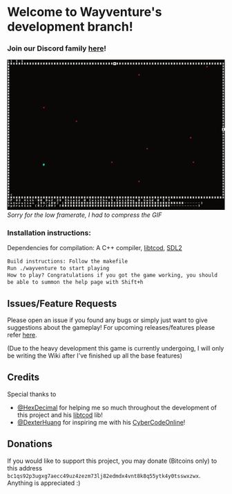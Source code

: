 # Welcome to Wayventure's development branch!

### Join our Discord family [here](https://discord.gg/uDg7Dmf6Sx)!

![wayventure.gif](wayventure.gif)  
*Sorry for the low framerate, I had to compress the GIF*

### Installation instructions:
Dependencies for compilation: A C++ compiler, [libtcod](https://github.com/libtcod/libtcod), [SDL2](https://www.libsdl.org/download-2.0.php)

```
Build instructions: Follow the makefile
Run ./wayventure to start playing
How to play? Congratulations if you got the game working, you should be able to summon the help page with Shift+h
```
## Issues/Feature Requests
Please open an issue if you found any bugs or simply just want to give suggestions about the gameplay!
For upcoming releases/features please refer [here](https://app.simplenote.com/p/kkFf1V).

(Due to the heavy development this game is currently undergoing, I will only be writing the Wiki after I've finished up all the base features)
## Credits
Special thanks to 
- [@HexDecimal](https://github.com/HexDecimal) for helping me so much throughout the development of this project and his [libtcod](https://github.com/libtcod/libtcod) lib!
- [@DexterHuang](https://github.com/DexterHuang) for inspiring me with his [CyberCodeOnline](https://github.com/DexterHuang/CyberCodeOnline)!
## Donations
If you would like to support this project, you may donate (Bitcoins only) to this address `bc1qs92p3ugxg7aecc49uz4zezm73lj82edmdx4vnt8k8q55ytk4y0tsswxzwx`. Anything is appreciated :)  